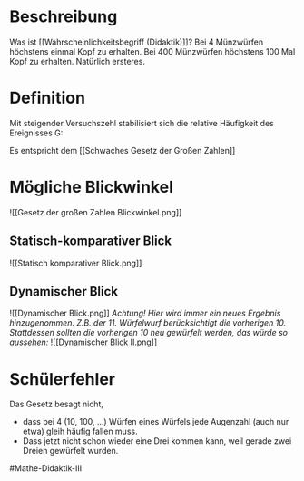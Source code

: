 # Beschreibung
Was ist [[Wahrscheinlichkeitsbegriff (Didaktik)]]? Bei 4 Münzwürfen höchstens einmal Kopf zu erhalten. Bei 400 Münzwürfen höchstens 100 Mal Kopf zu erhalten. Natürlich ersteres.

# Definition
Mit steigender Versuchszehl stabilisiert sich die relative Häufigkeit des Ereignisses G:

Es entspricht dem [[Schwaches Gesetz der Großen Zahlen]]

# Mögliche Blickwinkel
![[Gesetz der großen Zahlen Blickwinkel.png]]
## Statisch-komparativer Blick
![[Statisch komparativer Blick.png]]
## Dynamischer Blick
![[Dynamischer Blick.png]]
*Achtung! Hier wird immer ein neues Ergebnis hinzugenommen. Z.B. der 11. Würfelwurf berücksichtigt die vorherigen 10. Stattdessen sollten die vorherigen 10 neu gewürfelt werden, das würde so aussehen:*
![[Dynamischer Blick II.png]]

# Schülerfehler
Das Gesetz besagt nicht, 
- dass bei 4 (10, 100, ...) Würfen eines Würfels jede Augenzahl (auch nur etwa) gleih häufig fallen muss.
- Dass jetzt nicht schon wieder eine Drei kommen kann, weil gerade zwei Dreien gewürfelt wurden.

#Mathe-Didaktik-III 


